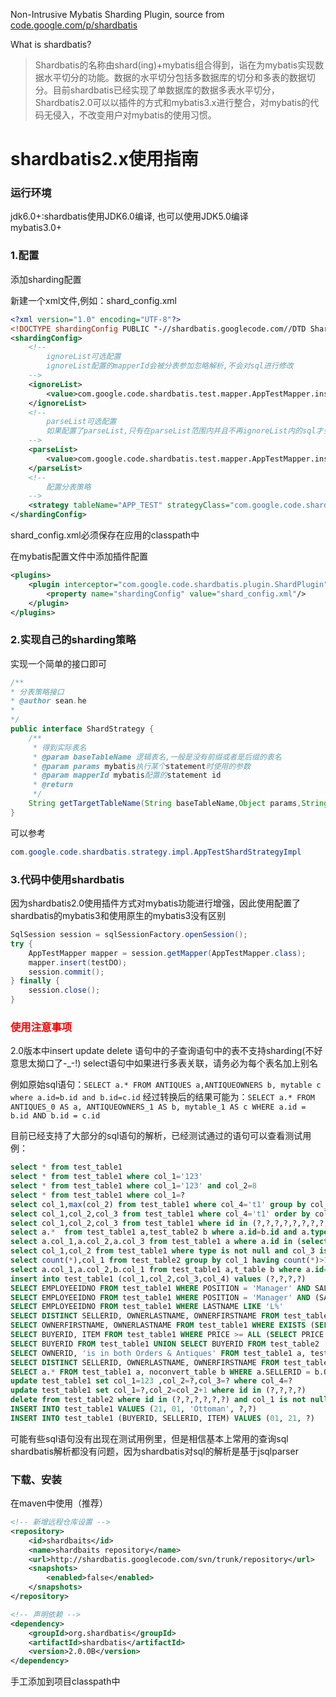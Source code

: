 Non-Intrusive Mybatis Sharding Plugin, source from [code.google.com/p/shardbatis](https://code.google.com/archive/p/shardbatis/)

What is shardbatis?

>Shardbatis的名称由shard(ing)+mybatis组合得到，诣在为mybatis实现数据水平切分的功能。数据的水平切分包括多数据库的切分和多表的数据切分。目前shardbatis已经实现了单数据库的数据多表水平切分，Shardbatis2.0可以以插件的方式和mybatis3.x进行整合，对mybatis的代码无侵入，不改变用户对mybatis的使用习惯。

# shardbatis2.x使用指南

### 运行环境
jdk6.0+:shardbatis使用JDK6.0编译, 也可以使用JDK5.0编译  
mybatis3.0+

### 1.配置

添加sharding配置

新建一个xml文件,例如：shard_config.xml

```xml
<?xml version="1.0" encoding="UTF-8"?>
<!DOCTYPE shardingConfig PUBLIC "-//shardbatis.googlecode.com//DTD Shardbatis 2.0//EN" "http://shardbatis.googlecode.com/dtd/shardbatis-config.dtd">
<shardingConfig>
    <!--
        ignoreList可选配置
        ignoreList配置的mapperId会被分表参加忽略解析,不会对sql进行修改
    -->
    <ignoreList>
        <value>com.google.code.shardbatis.test.mapper.AppTestMapper.insertNoShard</value>
    </ignoreList>
    <!-- 
        parseList可选配置
        如果配置了parseList,只有在parseList范围内并且不再ignoreList内的sql才会被解析和修改
    -->
    <parseList>
        <value>com.google.code.shardbatis.test.mapper.AppTestMapper.insert</value>
    </parseList>
    <!-- 
        配置分表策略
    -->
    <strategy tableName="APP_TEST" strategyClass="com.google.code.shardbatis.strategy.impl.AppTestShardStrategyImpl"/>
</shardingConfig>
```

shard_config.xml必须保存在应用的classpath中

在mybatis配置文件中添加插件配置

```xml
<plugins>
    <plugin interceptor="com.google.code.shardbatis.plugin.ShardPlugin">
        <property name="shardingConfig" value="shard_config.xml"/>
    </plugin>
</plugins>
```

### 2.实现自己的sharding策略

实现一个简单的接口即可

```java
/**
* 分表策略接口
* @author sean.he
*
*/
public interface ShardStrategy {
    /**
     * 得到实际表名
     * @param baseTableName 逻辑表名,一般是没有前缀或者是后缀的表名
     * @param params mybatis执行某个statement时使用的参数
     * @param mapperId mybatis配置的statement id
     * @return
     */
    String getTargetTableName(String baseTableName,Object params,String mapperId);
}
```

可以参考

```java
com.google.code.shardbatis.strategy.impl.AppTestShardStrategyImpl
```

### 3.代码中使用shardbatis

因为shardbatis2.0使用插件方式对mybatis功能进行增强，因此使用配置了shardbatis的mybatis3和使用原生的mybatis3没有区别

```java
SqlSession session = sqlSessionFactory.openSession();
try {
    AppTestMapper mapper = session.getMapper(AppTestMapper.class);
    mapper.insert(testDO);
    session.commit();
} finally {
    session.close();
}
```

### <font color="red">使用注意事项</font>

2.0版本中insert update delete 语句中的子查询语句中的表不支持sharding(不好意思太拗口了-_-!)
select语句中如果进行多表关联，请务必为每个表名加上别名

例如原始sql语句：`SELECT a.* FROM ANTIQUES a,ANTIQUEOWNERS b, mytable c where a.id=b.id and b.id=c.id`
经过转换后的结果可能为：`SELECT a.* FROM ANTIQUES_0 AS a, ANTIQUEOWNERS_1 AS b, mytable_1 AS c WHERE a.id = b.id AND b.id = c.id`	

目前已经支持了大部分的sql语句的解析，已经测试通过的语句可以查看测试用例：

```sql
select * from test_table1
select * from test_table1 where col_1='123'
select * from test_table1 where col_1='123' and col_2=8
select * from test_table1 where col_1=?
select col_1,max(col_2) from test_table1 where col_4='t1' group by col_1
select col_1,col_2,col_3 from test_table1 where col_4='t1' order by col_1
select col_1,col_2,col_3 from test_table1 where id in (?,?,?,?,?,?,?,?,?) limit ?,?
select a.*  from test_table1 a,test_table2 b where a.id=b.id and a.type='xxxx'
select a.col_1,a.col_2,a.col_3 from test_table1 a where a.id in (select aid from test_table2 where col_1=1 and col_2=?) order by id desc
select col_1,col_2 from test_table1 where type is not null and col_3 is null order by id
select count(*),col_1 from test_table2 group by col_1 having count(*)>1
select a.col_1,a.col_2,b.col_1 from test_table1 a,t_table b where a.id=b.id
insert into test_table1 (col_1,col_2,col_3,col_4) values (?,?,?,?)
SELECT EMPLOYEEIDNO FROM test_table1 WHERE POSITION = 'Manager' AND SALARY > 60000 OR BENEFITS > 12000
SELECT EMPLOYEEIDNO FROM test_table1 WHERE POSITION = 'Manager' AND (SALARY > 50000 OR BENEFIT > 10000)
SELECT EMPLOYEEIDNO FROM test_table1 WHERE LASTNAME LIKE 'L%'
SELECT DISTINCT SELLERID, OWNERLASTNAME, OWNERFIRSTNAME FROM test_table1, test_table2 WHERE SELLERID = OWNERID ORDER BY OWNERLASTNAME, OWNERFIRSTNAME, OWNERID
SELECT OWNERFIRSTNAME, OWNERLASTNAME FROM test_table1 WHERE EXISTS (SELECT * FROM test_table2 WHERE ITEM = ?)
SELECT BUYERID, ITEM FROM test_table1 WHERE PRICE >= ALL (SELECT PRICE FROM test_table2)
SELECT BUYERID FROM test_table1 UNION SELECT BUYERID FROM test_table2
SELECT OWNERID, 'is in both Orders & Antiques' FROM test_table1 a, test_table2 b WHERE a.OWNERID = b.BUYERID and a.type in (?,?,?)
SELECT DISTINCT SELLERID, OWNERLASTNAME, OWNERFIRSTNAME FROM test_table1, noconvert_table WHERE SELLERID = OWNERID ORDER BY OWNERLASTNAME, OWNERFIRSTNAME, OWNERID
SELECT a.* FROM test_table1 a, noconvert_table b WHERE a.SELLERID = b.OWNERID 
update test_table1 set col_1=123 ,col_2=?,col_3=? where col_4=?
update test_table1 set col_1=?,col_2=col_2+1 where id in (?,?,?,?)
delete from test_table2 where id in (?,?,?,?,?,?) and col_1 is not null
INSERT INTO test_table1 VALUES (21, 01, 'Ottoman', ?,?)
INSERT INTO test_table1 (BUYERID, SELLERID, ITEM) VALUES (01, 21, ?)
```

可能有些sql语句没有出现在测试用例里，但是相信基本上常用的查询sql shardbatis解析都没有问题，因为shardbatis对sql的解析是基于jsqlparser

### 下载、安装

在maven中使用（推荐）

```xml
<!-- 新增远程仓库设置 -->
<repository>
    <id>shardbaits</id>
    <name>shardbaits repository</name>
    <url>http://shardbatis.googlecode.com/svn/trunk/repository</url>
    <snapshots>
        <enabled>false</enabled>
    </snapshots>
</repository>

<!-- 声明依赖 -->
<dependency>
    <groupId>org.shardbatis</groupId>
    <artifactId>shardbatis</artifactId>
    <version>2.0.0B</version>
</dependency>
```

手工添加到项目classpath中
